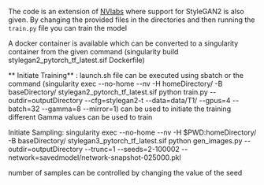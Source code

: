 The code is an extension of [NVlabs](https://github.com/NVlabs/stylegan3) where support for StyleGAN2 is also given. By changing the provided files in the directories and then running the `train.py` file you can train the model

A docker container is available which can be converted to a singularity container from the given command (singularity build stylegan2_pytorch_tf_latest.sif Dockerfile)

**
Initiate Training** : 
launch.sh file can be executed using sbatch or the command (singularity exec --no-home --nv -H homeDirectory/  -B baseDirectory/  stylegan2_pytorch_tf_latest.sif python train.py --outdir=outputDirectory --cfg=stylegan2-t --data=data/T1/ --gpus=4 --batch=32 --gamma=8 --mirror=1) can be used to initiate the training 
different Gamma values can be used to train

Initiate Sampling: 
singularity exec --no-home --nv -H $PWD:homeDirectory/  -B baseDirectory/ stylegan3_pytorch_tf_latest.sif python gen_images.py --outdir=outputDirectory --trunc=1 --seeds=2-100002 --network=savedmodel/network-snapshot-025000.pkl

number of samples can be controlled by changing the value of the seed

